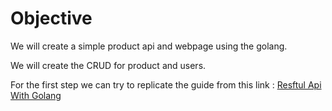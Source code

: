 # Objective 

We will create a simple product api and webpage using the golang. 

We will create the CRUD for product and users. 

For the first step we can try to replicate the guide from this link :
<a href="https://tutorialedge.net/golang/creating-restful-api-with-golang/">Resftul Api With Golang</a>

